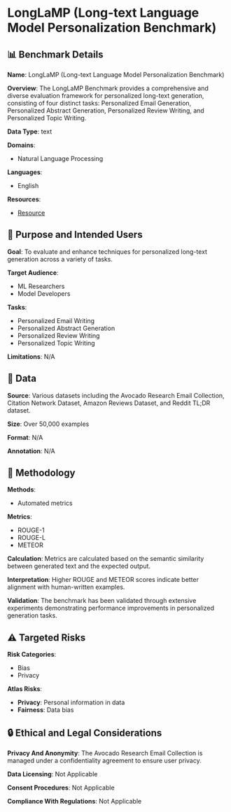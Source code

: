 # LongLaMP (Long-text Language Model Personalization Benchmark)

## 📊 Benchmark Details

**Name**: LongLaMP (Long-text Language Model Personalization Benchmark)

**Overview**: The LongLaMP Benchmark provides a comprehensive and diverse evaluation framework for personalized long-text generation, consisting of four distinct tasks: Personalized Email Generation, Personalized Abstract Generation, Personalized Review Writing, and Personalized Topic Writing.

**Data Type**: text

**Domains**:
- Natural Language Processing

**Languages**:
- English

**Resources**:
- [Resource](http://LongLaMP-benchmark.github.io)

## 🎯 Purpose and Intended Users

**Goal**: To evaluate and enhance techniques for personalized long-text generation across a variety of tasks.

**Target Audience**:
- ML Researchers
- Model Developers

**Tasks**:
- Personalized Email Writing
- Personalized Abstract Generation
- Personalized Review Writing
- Personalized Topic Writing

**Limitations**: N/A

## 💾 Data

**Source**: Various datasets including the Avocado Research Email Collection, Citation Network Dataset, Amazon Reviews Dataset, and Reddit TL;DR dataset.

**Size**: Over 50,000 examples

**Format**: N/A

**Annotation**: N/A

## 🔬 Methodology

**Methods**:
- Automated metrics

**Metrics**:
- ROUGE-1
- ROUGE-L
- METEOR

**Calculation**: Metrics are calculated based on the semantic similarity between generated text and the expected output.

**Interpretation**: Higher ROUGE and METEOR scores indicate better alignment with human-written examples.

**Validation**: The benchmark has been validated through extensive experiments demonstrating performance improvements in personalized generation tasks.

## ⚠️ Targeted Risks

**Risk Categories**:
- Bias
- Privacy

**Atlas Risks**:
- **Privacy**: Personal information in data
- **Fairness**: Data bias

## 🔒 Ethical and Legal Considerations

**Privacy And Anonymity**: The Avocado Research Email Collection is managed under a confidentiality agreement to ensure user privacy.

**Data Licensing**: Not Applicable

**Consent Procedures**: Not Applicable

**Compliance With Regulations**: Not Applicable
